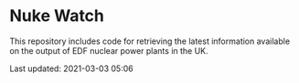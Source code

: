 # Nuke Watch

This repository includes code for retrieving the latest information available on the output of EDF nuclear power plants in the UK.

Last updated: 2021-03-03 05:06